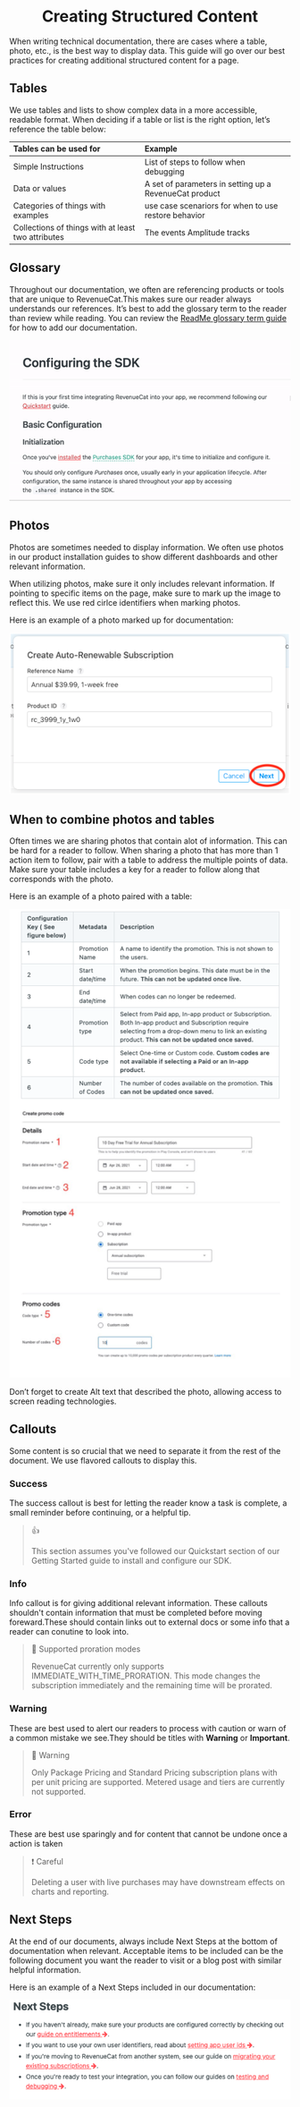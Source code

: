 # <div align='center'>  Creating Structured Content 


When writing technical documentation, there are cases where a table, photo, etc., is the best way to display data. This guide will go over our best practices for creating additional structured content for a page.

## Tables   
 We use tables and lists to show complex data in a more accessible, readable format. When deciding if a table or list  is the right option, let’s reference the table below:

| Tables can be used for  |      Example      |  
|:------------|:-----------------|
|Simple Instructions |  List of steps to follow when debugging  |
| Data or values |    A set of parameters in setting up a RevenueCat product | 
|Categories of things with examples| use case scenariors for when to use restore behavior |
|Collections of things with at least two attributes| The events Amplitude tracks|
  
## Glossary
Throughout our documentation, we often are referencing products or tools that are unique to RevenueCat.This makes sure our reader always understands our references. It’s best to add the glossary term to the reader than review while reading. You can review the [ReadMe glossary term guide](https://blog.readme.com/glossary/) for how to add our documentation. 
<div align='center'>
<img src="ezgif.com-gif-maker.gif"/>
</div>

## Photos
Photos are sometimes needed to display information. We often use photos in our product installation guides to show different dashboards and other relevant information. 

When utilizing photos, make sure it only includes relevant information. If pointing to specific items on the page, make sure to mark up the image to reflect this. We use red cirlce identifiers when marking photos.

Here is an example of a photo marked up for documentation:
<div align='center'>
<img src='Screen Shot 2021-05-17 at 4.27.00 PM.png'/>
</div>

 ## When to combine photos and tables
 Often times we are sharing photos that contain alot of information. This can be hard for a reader to follow. When sharing a photo that has more than 1 action item to follow, pair with a table to address the multiple points of data. Make sure your table includes a key for a reader to follow along that corresponds with the photo. 
 
 Here is an example of a photo paired with a table:
 <div align='center'>
<img src='Screen Shot 2021-06-08 at 10.17.54 AM.png'/>
</div>
 
 
Don’t forget to create Alt text that described the photo, allowing access to screen reading technologies.

## Callouts
Some content is so crucial that we need to separate it from the rest of the document. We use flavored callouts to display this. 

### Success
The success callout is best for letting the reader know a task is complete,  a small reminder before continuing, or a helpful tip. 

> 👍  
> 
> This section assumes you've followed our Quickstart section of our Getting Started guide to install and configure our SDK.


### Info 
Info callout is for giving additional relevant information. These callouts shouldn't contain information that must be completed before moving foreward.These should contain links out to external docs or some info that a reader can conutine to look into. 

>📘  Supported proration modes
>
> RevenueCat currently only supports IMMEDIATE_WITH_TIME_PRORATION. This mode changes the subscription immediately and the remaining time will be prorated.


### Warning 
These are best used to alert our readers to process with caution or warn of a common mistake we see.They should be titles with **Warning** or **Important**. 

> 🚧  Warning
> 
> Only Package Pricing and Standard Pricing subscription plans with per unit pricing are supported. Metered usage and tiers are currently not supported.
  
### Error
These are best use sparingly and for content that cannot be undone once a action is taken

>❗  Careful
> 
> Deleting a user with live purchases may have downstream effects on charts and reporting.


## Next Steps 
At the end of our documents, always include Next Steps at the bottom of documentation when relevant. Acceptable items to be included can be the following document you want the reader to visit or a blog post with similar helpful information. 

Here is an example of a Next Steps included in our documentation:

<img src='Screen Shot 2021-05-17 at 4.24.09 PM.png'/>

